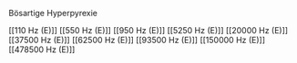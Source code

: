 

Bösartige Hyperpyrexie

[[110 Hz (E)]]
[[550 Hz (E)]]
[[950 Hz (E)]]
[[5250 Hz (E)]]
[[20000 Hz (E)]]
[[37500 Hz (E)]]
[[62500 Hz (E)]]
[[93500 Hz (E)]]
[[150000 Hz (E)]]
[[478500 Hz (E)]]